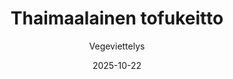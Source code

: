 ---
title: "Thaimaalainen tofukeitto"
image: "https://vegaanibotti.lauravuo.me/2025/10/2025-10-22_small.png"
date: 2025-10-22
receipt_url: "https://vegeviettelys.fi/thaimaalainen-tofukeitto/"
author: "Vegeviettelys"
---